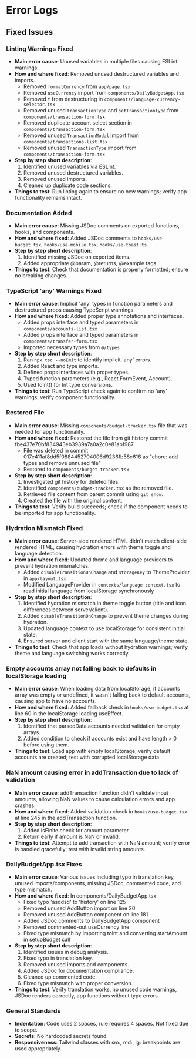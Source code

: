 # Error Logs

## Fixed Issues

### Linting Warnings Fixed
- **Main error cause**: Unused variables in multiple files causing ESLint warnings.
- **How and where fixed**: Removed unused destructured variables and imports.
  - Removed `formatCurrency` from `app/page.tsx`
  - Removed `useCurrency` import from `components/DailyBudgetApp.tsx`
  - Removed `t` from destructuring in `components/language-currency-selector.tsx`
  - Removed unused `transactionType` and `setTransactionType` from `components/transaction-form.tsx`
  - Removed duplicate account select section in `components/transaction-form.tsx`
  - Removed unused `TransactionModal` import from `components/transactions-list.tsx`
  - Removed unused `TransactionType` import from `components/transaction-form.tsx`
- **Step by step short description**:
  1. Identified unused variables via ESLint.
  2. Removed unused destructured variables.
  3. Removed unused imports.
  4. Cleaned up duplicate code sections.
- **Things to test**: Run linting again to ensure no new warnings; verify app functionality remains intact.

### Documentation Added
- **Main error cause**: Missing JSDoc comments on exported functions, hooks, and components.
- **How and where fixed**: Added JSDoc comments to `hooks/use-budget.tsx`, `hooks/use-mobile.tsx`, `hooks/use-toast.ts`.
- **Step by step short description**:
  1. Identified missing JSDoc on exported items.
  2. Added appropriate @param, @returns, @example tags.
- **Things to test**: Check that documentation is properly formatted; ensure no breaking changes.

### TypeScript 'any' Warnings Fixed
- **Main error cause**: Implicit 'any' types in function parameters and destructured props causing TypeScript warnings.
- **How and where fixed**: Added proper type annotations and interfaces.
  - Added props interface and typed parameters in `components/accounts-list.tsx`
  - Added props interface and typed parameters in `components/transfer-form.tsx`
  - Imported necessary types from `@/types`
- **Step by step short description**:
  1. Ran `npx tsc --noEmit` to identify implicit 'any' errors.
  2. Added React and type imports.
  3. Defined props interfaces with proper types.
  4. Typed function parameters (e.g., React.FormEvent, Account).
  5. Used toInt() for Int type conversions.
- **Things to test**: Run TypeScript check again to confirm no 'any' warnings; verify component functionality.

### Restored File
- **Main error cause**: Missing `components/budget-tracker.tsx` file that was needed for app functionality.
- **How and where fixed**: Restored the file from git history commit fbe437e70bf834943eb3939a7a0a2c0e81abf987.
  - File was deleted in commit 017e411af8dd5f0884452704006d9236fb58c616 as "chore: add types and remove unnused file"
  - Restored to `components/budget-tracker.tsx`
- **Step by step short description**:
  1. Investigated git history for deleted files.
  2. Identified `components/budget-tracker.tsx` as the removed file.
  3. Retrieved file content from parent commit using `git show`.
  4. Created the file with the original content.
- **Things to test**: Verify build succeeds; check if the component needs to be imported for app functionality.

### Hydration Mismatch Fixed
- **Main error cause**: Server-side rendered HTML didn't match client-side rendered HTML, causing hydration errors with theme toggle and language detection.
- **How and where fixed**: Updated theme and language providers to prevent hydration mismatches.
  - Added `disableTransitionOnChange` and `storageKey` to ThemeProvider in `app/layout.tsx`
  - Modified LanguageProvider in `contexts/language-context.tsx` to read initial language from localStorage synchronously
- **Step by step short description**:
  1. Identified hydration mismatch in theme toggle button (title and icon differences between server/client).
  2. Added `disableTransitionOnChange` to prevent theme changes during hydration.
  3. Updated language context to use localStorage for consistent initial state.
  4. Ensured server and client start with the same language/theme state.
- **Things to test**: Check that app loads without hydration warnings; verify theme and language switching works correctly.

### Empty accounts array not falling back to defaults in localStorage loading
- **Main error cause**: When loading data from localStorage, if accounts array was empty or undefined, it wasn't falling back to default accounts, causing app to have no accounts.
- **How and where fixed**: Added fallback check in `hooks/use-budget.tsx` at line 60 in the localStorage loading useEffect.
- **Step by step short description**:
  1. Identified that parsedData.accounts needed validation for empty arrays.
  2. Added condition to check if accounts exist and have length > 0 before using them.
- **Things to test**: Load app with empty localStorage; verify default accounts are created; test with corrupted localStorage data.

### NaN amount causing error in addTransaction due to lack of validation
- **Main error cause**: addTransaction function didn't validate input amounts, allowing NaN values to cause calculation errors and app crashes.
- **How and where fixed**: Added validation check in `hooks/use-budget.tsx` at line 245 in the addTransaction function.
- **Step by step short description**:
  1. Added isFinite check for amount parameter.
  2. Return early if amount is NaN or invalid.
- **Things to test**: Attempt to add transaction with NaN amount; verify error is handled gracefully; test with invalid string amounts.

### DailyBudgetApp.tsx Fixes
- **Main error cause**: Various issues including typo in translation key, unused imports/components, missing JSDoc, commented code, and type mismatch.
- **How and where fixed**: In components/DailyBudgetApp.tsx
  - Fixed typo 'asddsd' to 'history' on line 125
  - Removed unused AddButton import on line 20
  - Removed unused AddButton component on line 181
  - Added JSDoc comments to DailyBudgetApp component
  - Removed commented-out useCurrency line
  - Fixed type mismatch by importing toInt and converting startAmount in setupBudget call
- **Step by step short description**:
  1. Identified issues in debug analysis.
  2. Fixed typo in translation key.
  3. Removed unused imports and components.
  4. Added JSDoc for documentation compliance.
  5. Cleaned up commented code.
  6. Fixed type mismatch with proper conversion.
- **Things to test**: Verify translation works, no unused code warnings, JSDoc renders correctly, app functions without type errors.

### General Standards
- **Indentation**: Code uses 2 spaces, rule requires 4 spaces. Not fixed due to scope.
- **Secrets**: No hardcoded secrets found.
- **Responsiveness**: Tailwind classes with sm:, md:, lg: breakpoints are used appropriately.
